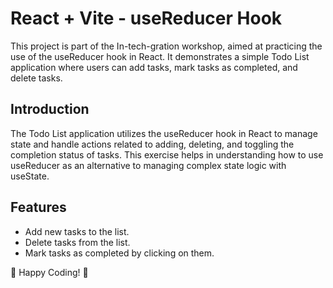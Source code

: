 # React + Vite - useReducer Hook

This project is part of the In-tech-gration workshop, aimed at practicing the use of the useReducer hook in React. It demonstrates a simple Todo List application where users can add tasks, mark tasks as completed, and delete tasks.

## Introduction
The Todo List application utilizes the useReducer hook in React to manage state and handle actions related to adding, deleting, and toggling the completion status of tasks. This exercise helps in understanding how to use useReducer as an alternative to managing complex state logic with useState.

## Features
- Add new tasks to the list.
- Delete tasks from the list.
- Mark tasks as completed by clicking on them.


🚀 Happy Coding! 🚀
